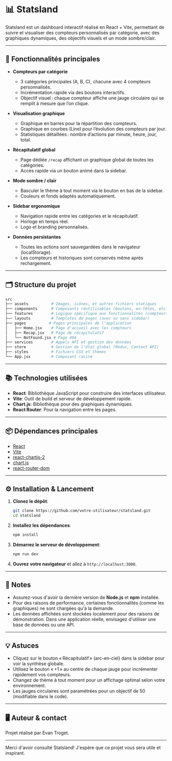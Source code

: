 # 📊 Statsland

Statsland est un dashboard interactif réalisé en React + Vite, permettant de suivre et visualiser des compteurs personnalisés par catégorie, avec des graphiques dynamiques, des objectifs visuels et un mode sombre/clair.

---

## 🚀 Fonctionnalités principales

- **Compteurs par catégorie**  
  - 3 catégories principales (A, B, C), chacune avec 4 compteurs personnalisés.
  - Incrémentation rapide via des boutons interactifs.
  - Objectif visuel : chaque compteur affiche une jauge circulaire qui se remplit à mesure que l’on clique.

- **Visualisation graphique**
  - Graphique en barres pour la répartition des compteurs.
  - Graphique en courbes (Line) pour l’évolution des compteurs par jour.
  - Statistiques détaillées : nombre d’actions par minute, heure, jour, total.

- **Récapitulatif global**
  - Page dédiée `/recap` affichant un graphique global de toutes les catégories.
  - Accès rapide via un bouton animé dans la sidebar.

- **Mode sombre / clair**
  - Basculer le thème à tout moment via le bouton en bas de la sidebar.
  - Couleurs et fonds adaptés automatiquement.

- **Sidebar ergonomique**
  - Navigation rapide entre les catégories et le récapitulatif.
  - Horloge en temps réel.
  - Logo et branding personnalisés.

- **Données persistantes**
  - Toutes les actions sont sauvegardées dans le navigateur (localStorage).
  - Les compteurs et historiques sont conservés même après rechargement.

---

## 🗂️ Structure du projet

```bash
src
├── assets          # Images, icônes, et autres fichiers statiques
├── components      # Composants réutilisables (boutons, en-têtes, etc.)
├── features        # Logique spécifique aux fonctionnalités (compteurs, graphiques)
├── layouts         # Templates de pages (avec ou sans sidebar)
├── pages          # Pages principales de l'application
│   ├── Home.jsx    # Page d'accueil avec les compteurs
│   ├── Recap.jsx   # Page de récapitulatif
│   └── NotFound.jsx # Page 404
├── services        # Appels API et gestion des données
├── store           # Gestion de l'état global (Redux, Context API)
├── styles          # Fichiers CSS et thèmes
└── App.jsx         # Composant racine
```

---

## 📚 Technologies utilisées

- **React**: Bibliothèque JavaScript pour construire des interfaces utilisateur.
- **Vite**: Outil de build et serveur de développement rapide.
- **Chart.js**: Bibliothèque pour des graphiques dynamiques.
- **React Router**: Pour la navigation entre les pages.


---

## 📦 Dépendances principales

- [React](https://react.dev/)
- [Vite](https://vitejs.dev/)
- [react-chartjs-2](https://react-chartjs-2.js.org/)
- [chart.js](https://www.chartjs.org/)
- [react-router-dom](https://reactrouter.com/)


---

## ⚙️ Installation & Lancement

1. **Clonez le dépôt**:
   ```bash
   git clone https://github.com/votre-utilisateur/statsland.git
   cd statsland
   ```

2. **Installez les dépendances**:
   ```bash
   npm install
   ```

3. **Démarrez le serveur de développement**:
   ```bash
   npm run dev
   ```

4. **Ouvrez votre navigateur** et allez à `http://localhost:3000`.

---

## 📝 Notes

- Assurez-vous d'avoir la dernière version de **Node.js** et **npm** installée.
- Pour des raisons de performance, certaines fonctionnalités (comme les graphiques) ne sont chargées qu'à la demande.
- Les données affichées sont stockées localement pour des raisons de démonstration. Dans une application réelle, envisagez d'utiliser une base de données ou une API.

---

## 💡 Astuces

- Cliquez sur le bouton « Récapitulatif » (arc-en-ciel) dans la sidebar pour voir la synthèse globale.
- Utilisez le bouton « +1 » au centre de chaque jauge pour incrémenter rapidement vos compteurs.
- Changez de thème à tout moment pour un affichage optimal selon votre environnement.
- Les jauges circulaires sont paramétrées pour un objectif de 50 (modifiable dans le code).

---

## 🖥️ Auteur & contact

Projet réalisé par Evan Troget.  


---

Merci d'avoir consulté Statsland! J'espère que ce projet vous sera utile et inspirant.
